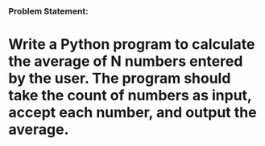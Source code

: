### Problem Statement:

# Write a Python program to calculate the average of N numbers entered by the user. The program should take the count of numbers as input, accept each number, and output the average.